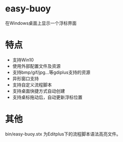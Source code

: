 # easy-buoy

在Windows桌面上显示一个浮标界面

# 特点

* 支持Win10
* 使用外部配置文件及资源
* 支持bmp/gif/jpg...等gdiplus支持的资源
* 异形窗口支持
* 支持自定义流程脚本
* 支持桌面快捷方式自动创建
* 支持桌标拖动后，自动更新浮标位置

# 其他

bin/easy-buoy.stx 为Editplus下的流程脚本语法高亮文件。
